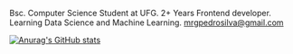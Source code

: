 Bsc. Computer Science Student at UFG. 
2+ Years Frontend developer. 
Learning Data Science and Machine Learning. 
mrgpedrosilva@gmail.com

<!---
mrpedro567/mrpedro567 is a ✨ special ✨ repository because its `README.md` (this file) appears on your GitHub profile.
You can click the Preview link to take a look at your changes.
--->
[![Anurag's GitHub stats](https://github-readme-stats.vercel.app/api?username=mrpedro567)](https://github.com/anuraghazra/github-readme-stats)

